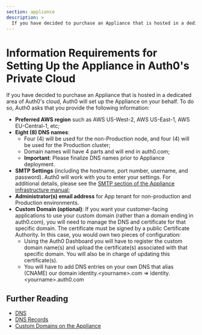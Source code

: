 ```yaml
---
section: appliance
description: >
  If you have decided to purchase an Appliance that is hosted in a dedicated area of Auth0's cloud, Auth0 will set up the Appliance on your behalf. This document describes the necessary information.
---
```


# Information Requirements for Setting Up the Appliance in Auth0's Private Cloud

If you have decided to purchase an Appliance that is hosted in a dedicated area of Auth0's cloud, Auth0 will set up the Appliance on your behalf. To do so, Auth0 asks that you provide the following information:

* **Preferred AWS region** such as AWS US-West-2, AWS US-East-1, AWS EU-Central-1, etc;
* **Eight (8) DNS names**:
    * Four (4) will be used for the non-Production node, and four (4) will be used for the Production cluster;
    * Domain names will have 4 parts and will end in auth0.com;
    * **Important**: Please finalize DNS names prior to Appliance deployment.
* **SMTP Settings** (including the hostname, port number, username, and password). Auth0 will work with you to enter your settings. For additional details, please see the [SMTP section of the Appliance infrastructure manual](/appliance/infrastructure/security#smtp);
* **Administrator(s) email address** for App tenant for non-production and Production environments.
* **Custom Domain (optional)**: If you want your customer-facing applications to use your custom domain (rather than a domain ending in auth0.com), you will need to manage the DNS and certificate for that specific domain. The certificate must be signed by a public Certificate Authority. In this case, you would own two pieces of configuration:
    * Using the Auth0 Dashboard you will have to register the custom domain name(s) and upload the certificate(s) associated with that specific domain. You will also be in charge of updating this certificate(s).
    * You will have to add DNS entries on your own DNS that alias (CNAME) our domain identity.\<yourname\>.com => identity.\<yourname\>.auth0.com

## Further Reading

* [DNS](/appliance/infrastructure/dns)
* [DNS Records](/appliance/infrastructure/network#dns-records)
* [Custom Domains on the Appliance](/appliance/custom-domains) 
